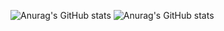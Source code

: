 ![Anurag's GitHub stats](https://github-readme-stats.vercel.app/api?username=BeKowalsky&show_icons=true)
![Anurag's GitHub stats](https://github-readme-stats.vercel.app/api?username=BeKowalsky&show_icons=true&theme=dark)
